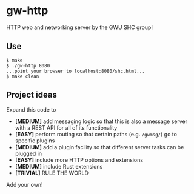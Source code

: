 # gw-http

HTTP web and networking server by the GWU SHC group!

## Use

```
$ make
$ ./gw-http 8080
...point your browser to localhost:8080/shc.html...
$ make clean
```

## Project ideas

Expand this code to

- **[MEDIUM]** add messaging logic so that this is also a message server with a REST API for all of its functionality
- **[EASY]** perform routing so that certain paths (e.g. `/gwmsg/`) go to specific plugins
- **[MEDIUM]** add a plugin facility so that different server tasks can be plugged in
- **[EASY]** include more HTTP options and extensions
- **[MEDIUM]** include Rust extensions
- **[TRIVIAL]** RULE THE WORLD

Add your own!
